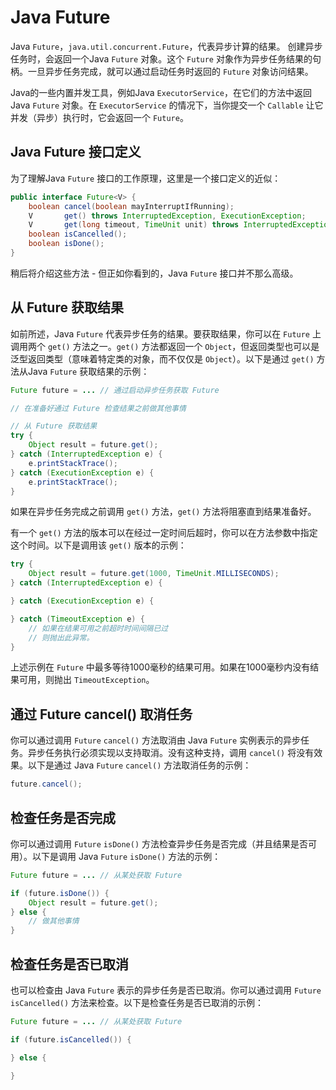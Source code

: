 # Java Future

Java `Future`，`java.util.concurrent.Future`，代表异步计算的结果。
创建异步任务时，会返回一个Java `Future` 对象。这个 `Future` 对象作为异步任务结果的句柄。一旦异步任务完成，就可以通过启动任务时返回的 `Future` 对象访问结果。

Java的一些内置并发工具，例如Java `ExecutorService`，在它们的方法中返回Java `Future` 对象。在 `ExecutorService` 的情况下，当你提交一个 `Callable` 让它并发（异步）执行时，它会返回一个 `Future`。

## Java Future 接口定义

为了理解Java `Future` 接口的工作原理，这里是一个接口定义的近似：

```java
public interface Future<V> {
    boolean cancel(boolean mayInterruptIfRunning);
    V       get() throws InterruptedException, ExecutionException;
    V       get(long timeout, TimeUnit unit) throws InterruptedException, ExecutionException, TimeoutException;
    boolean isCancelled();
    boolean isDone();
}
```

稍后将介绍这些方法 - 但正如你看到的，Java `Future` 接口并不那么高级。

## 从 Future 获取结果

如前所述，Java `Future` 代表异步任务的结果。要获取结果，你可以在 `Future` 上调用两个 `get()` 方法之一。`get()` 方法都返回一个 `Object`，但返回类型也可以是泛型返回类型（意味着特定类的对象，而不仅仅是 `Object`）。以下是通过 `get()` 方法从Java `Future` 获取结果的示例：

```java
Future future = ... // 通过启动异步任务获取 Future

// 在准备好通过 Future 检查结果之前做其他事情

// 从 Future 获取结果
try {
    Object result = future.get();
} catch (InterruptedException e) {
    e.printStackTrace();
} catch (ExecutionException e) {
    e.printStackTrace();
}
```

如果在异步任务完成之前调用 `get()` 方法，`get()` 方法将阻塞直到结果准备好。

有一个 `get()` 方法的版本可以在经过一定时间后超时，你可以在方法参数中指定这个时间。以下是调用该 `get()` 版本的示例：

```java
try {
    Object result = future.get(1000, TimeUnit.MILLISECONDS);
} catch (InterruptedException e) {

} catch (ExecutionException e) {

} catch (TimeoutException e) {
    // 如果在结果可用之前超时时间间隔已过
    // 则抛出此异常。
}
```

上述示例在 `Future` 中最多等待1000毫秒的结果可用。如果在1000毫秒内没有结果可用，则抛出 `TimeoutException`。

## 通过 Future cancel() 取消任务

你可以通过调用 `Future` `cancel()` 方法取消由 Java `Future` 实例表示的异步任务。异步任务执行必须实现以支持取消。没有这种支持，调用 `cancel()` 将没有效果。以下是通过 Java `Future` `cancel()` 方法取消任务的示例：

```java
future.cancel();
```

## 检查任务是否完成

你可以通过调用 `Future` `isDone()` 方法检查异步任务是否完成（并且结果是否可用）。以下是调用 Java `Future` `isDone()` 方法的示例：

```java
Future future = ... // 从某处获取 Future

if (future.isDone()) {
    Object result = future.get();
} else {
    // 做其他事情
}
```

## 检查任务是否已取消

也可以检查由 Java `Future` 表示的异步任务是否已取消。你可以通过调用 `Future` `isCancelled()` 方法来检查。以下是检查任务是否已取消的示例：

```java
Future future = ... // 从某处获取 Future

if (future.isCancelled()) {

} else {

}
```

